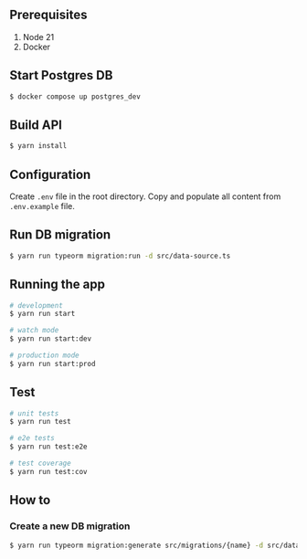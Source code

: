 ## Prerequisites
1. Node 21
2. Docker

## Start Postgres DB
```bash
$ docker compose up postgres_dev
```

## Build API
```bash
$ yarn install
```

## Configuration
Create `.env` file in the root directory. Copy and populate all content from `.env.example` file.

## Run DB migration
```bash
$ yarn run typeorm migration:run -d src/data-source.ts
```

## Running the app

```bash
# development
$ yarn run start

# watch mode
$ yarn run start:dev

# production mode
$ yarn run start:prod
```

## Test

```bash
# unit tests
$ yarn run test

# e2e tests
$ yarn run test:e2e

# test coverage
$ yarn run test:cov
```

## How to
### Create a new DB migration
```bash
$ yarn run typeorm migration:generate src/migrations/{name} -d src/data-source.ts
```